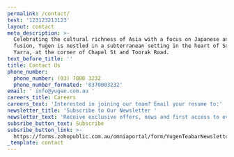 ```yaml
---
permalink: /contact/
test: '123123213123'
layout: contact
meta_description: >-
  Celebrating the cultural richness of Asia with a focus on Japanese and Asian
  fusion, Yugen is nestled in a subterranean setting in the heart of South
  Yarra, at the corner of Chapel St and Toorak Road.
text_before_title: ''
title: Contact Us
phone_number:
  phone_number: (03) 7000 3232
  phone_number_formated: '0370003232'
email: ' info@yugen.com.au '
careers_title: Careers
careers_text: 'Interested in joining our team? Email your resume to:'
newsletter_title: 'Subscribe to Our Newsletter '
newsletter_text: 'Receive exclusive offers, news and first access to events. '
subsribe_button_text: Subscribe
subsribe_button_link: >-
  https://forms.zohopublic.com.au/omniaportal/form/YugenTeabarNewsletter/formperma/uur9ukIiQEcekhWWqTZOaU2NE7NV1Kgy0exTheLVPZE
_template: contact
---
```


